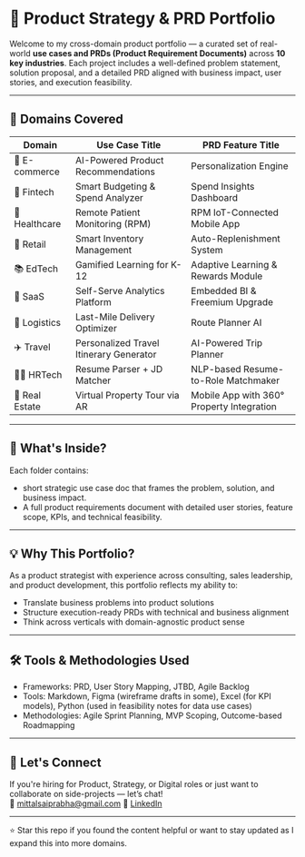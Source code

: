 # 🚀 Product Strategy & PRD Portfolio

Welcome to my cross-domain product portfolio — a curated set of real-world **use cases and PRDs (Product Requirement Documents)** across **10 key industries**. Each project includes a well-defined problem statement, solution proposal, and a detailed PRD aligned with business impact, user stories, and execution feasibility.

---

## 📂 Domains Covered

| Domain        | Use Case Title                                 | PRD Feature Title                            |
|---------------|------------------------------------------------|----------------------------------------------|
| 🛒 E-commerce    | AI-Powered Product Recommendations             | Personalization Engine                       |
| 💸 Fintech       | Smart Budgeting & Spend Analyzer               | Spend Insights Dashboard                     |
| 🏥 Healthcare    | Remote Patient Monitoring (RPM)                | RPM IoT-Connected Mobile App                 |
| 🏪 Retail        | Smart Inventory Management                     | Auto-Replenishment System                    |
| 📚 EdTech        | Gamified Learning for K-12                     | Adaptive Learning & Rewards Module           |
| 🧰 SaaS          | Self-Serve Analytics Platform                  | Embedded BI & Freemium Upgrade               |
| 🚚 Logistics     | Last-Mile Delivery Optimizer                   | Route Planner AI                             |
| ✈️ Travel        | Personalized Travel Itinerary Generator        | AI-Powered Trip Planner                      |
| 👩‍💼 HRTech        | Resume Parser + JD Matcher                     | NLP-based Resume-to-Role Matchmaker          |
| 🏡 Real Estate   | Virtual Property Tour via AR                   | Mobile App with 360° Property Integration    |

---

## 📌 What's Inside?

Each folder contains:
- short strategic use case doc that frames the problem, solution, and business impact.
- A full product requirements document with detailed user stories, feature scope, KPIs, and technical feasibility.

---

## 💡 Why This Portfolio?

As a product strategist with experience across consulting, sales leadership, and product development, this portfolio reflects my ability to:
- Translate business problems into product solutions
- Structure execution-ready PRDs with technical and business alignment
- Think across verticals with domain-agnostic product sense

---

## 🛠 Tools & Methodologies Used

- Frameworks: PRD, User Story Mapping, JTBD, Agile Backlog
- Tools: Markdown, Figma (wireframe drafts in some), Excel (for KPI models), Python (used in feasibility notes for data use cases)
- Methodologies: Agile Sprint Planning, MVP Scoping, Outcome-based Roadmapping

---

## 🤝 Let's Connect

If you're hiring for Product, Strategy, or Digital roles or just want to collaborate on side-projects — let’s chat!  
📧 mittalsaiprabha@gmail.com
🔗 [LinkedIn](https://linkedin.com/in/saiprabhamittal/)

---

⭐️ Star this repo if you found the content helpful or want to stay updated as I expand this into more domains.
